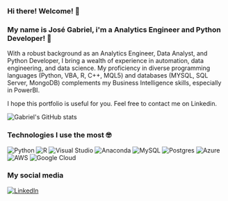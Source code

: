 ### Hi there! Welcome! 🖖

### My name is José Gabriel, i'm a Analytics Engineer and Python Developer! 🐍

With a robust background as an Analytics Engineer, Data Analyst, and Python Developer, I bring a wealth of experience in automation, data engineering, and data science. My proficiency in diverse programming languages (Python, VBA, R, C++, MQL5) and databases (MYSQL, SQL Server, MongoDB) complements my Business Intelligence skills, especially in PowerBI. 

I hope this portfolio is useful for you. Feel free to contact me on Linkedin.

![Gabriel's GitHub stats](https://github-readme-stats.vercel.app/api?username=GabrielDataScientist&show_icons=true&theme=radical)

### Technologies I use the most 🤓

![Python](https://img.shields.io/badge/python-3670A0?style=for-the-badge&logo=python&logoColor=ffdd54)
![R](https://img.shields.io/badge/r-%23276DC3.svg?style=for-the-badge&logo=r&logoColor=white)
![Visual Studio](https://img.shields.io/badge/Visual%20Studio-5C2D91.svg?style=for-the-badge&logo=visual-studio&logoColor=white)
![Anaconda](https://img.shields.io/badge/Anaconda-%2344A833.svg?style=for-the-badge&logo=anaconda&logoColor=white)
![MySQL](https://img.shields.io/badge/mysql-%2300f.svg?style=for-the-badge&logo=mysql&logoColor=white)
![Postgres](https://img.shields.io/badge/postgres-%23316192.svg?style=for-the-badge&logo=postgresql&logoColor=white)
![Azure](https://img.shields.io/badge/azure-%230072C6.svg?style=for-the-badge&logo=microsoftazure&logoColor=white)
![AWS](https://img.shields.io/badge/AWS-%23FF9900.svg?style=for-the-badge&logo=amazon-aws&logoColor=white)
![Google Cloud](https://img.shields.io/badge/GoogleCloud-%234285F4.svg?style=for-the-badge&logo=google-cloud&logoColor=white)

### My social media 
[![LinkedIn](https://img.shields.io/badge/linkedin-%230077B5.svg?style=for-the-badge&logo=linkedin&logoColor=white)](https://www.linkedin.com/in/jose-gabriel96/)
